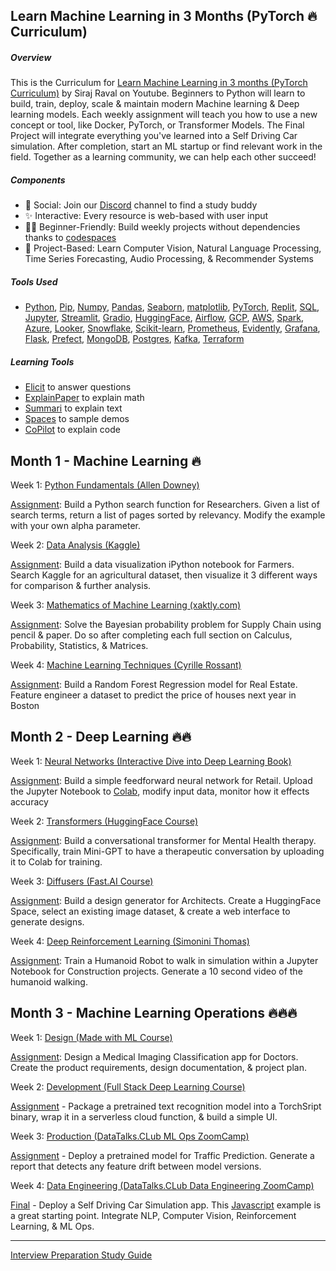 

## Learn Machine Learning in 3 Months (PyTorch 🔥 Curriculum)

##### Overview

This is the Curriculum  for [Learn Machine Learning in 3 months (PyTorch Curriculum)](https://youtu.be/9rDhY1P3YLA) by Siraj Raval on Youtube. Beginners to Python will learn to build, train, deploy, scale & maintain modern Machine learning & Deep learning models. Each weekly assignment will teach you how to use a new concept or tool, like Docker, PyTorch, or Transformer Models. The Final Project will integrate everything you've learned into a Self Driving Car simulation. After completion, start an ML startup or find relevant work in the field. Together as a learning community, we can help each other succeed! 

##### Components
- 🤝 Social: Join our [Discord](http://wizards.herokuapp.com) channel to find a study buddy
- ✨ Interactive: Every resource is web-based with user input
- 🧑‍🎓 Beginner-Friendly: Build weekly projects without dependencies thanks to [codespaces](https://github.com/codespaces)
- 🤖 Project-Based: Learn Computer Vision, Natural Language Processing, Time Series Forecasting, Audio Processing, & Recommender Systems

##### Tools Used 
- [Python](https://www.python.org/downloads/), [Pip](https://pip.pypa.io/en/stable/installation/), [Numpy](https://numpy.org/), [Pandas](https://pandas.pydata.org/), [Seaborn](https://seaborn.pydata.org/), [matplotlib](https://matplotlib.org/), [PyTorch](https://pytorch.org/), [Replit](https://replit.com/), [SQL](https://www.w3schools.com/sql/), [Jupyter](https://jupyter.org/), [Streamlit](https://streamlit.io/), [Gradio](https://www.gradio.app/), [HuggingFace](https://huggingface.co/docs), [Airflow](https://airflow.apache.org/), [GCP](https://cloud.google.com/), [AWS](https://aws.amazon.com/), [Spark](https://spark.apache.org/), [Azure](https://azure.microsoft.com/en-us/), [Looker](https://www.looker.com/), [Snowflake](https://www.snowflake.com/en/), [Scikit-learn](https://scikit-learn.org/stable/), [Prometheus](https://prometheus.io/), [Evidently](https://www.evidentlyai.com/), [Grafana](https://grafana.com/), [Flask](https://flask.palletsprojects.com/en/2.2.x/), [Prefect](https://www.prefect.io/), [MongoDB](https://www.mongodb.com/), [Postgres](https://www.postgresql.org/), [Kafka](https://kafka.apache.org/), [Terraform](https://www.terraform.io/) 


##### Learning Tools
-  [Elicit](https://elicit.org) to answer questions  
-  [ExplainPaper](https://explainpaper.com) to explain math
-  [Summari](https://summari.com) to explain text
-  [Spaces](https://huggingface.co/spaces) to sample demos 
-  [CoPilot](https://githubnext.com/projects/copilot-labs/) to explain code

## Month 1 - Machine Learning 🔥 

Week 1: [Python Fundamentals (Allen Downey)](https://allendowney.github.io/DSIRP/index.html)

[Assignment](https://allendowney.github.io/DSIRP/pagerank.html): Build a Python search function for Researchers. Given a list of search terms, return a list of pages sorted by relevancy. Modify the example with your own alpha parameter.

Week 2: [Data Analysis (Kaggle)](https://www.kaggle.com/learn)

[Assignment](https://www.kaggle.com/code/scratchpad/notebookf0199fb21f/edit): Build a data visualization iPython notebook for Farmers. Search Kaggle for an agricultural dataset, then visualize it 3 different ways for comparison & further analysis.

Week 3: [Mathematics of Machine Learning (xaktly.com)](http://www.xaktly.com/XMathMain.html)

[Assignment](http://www.xaktly.com/ProbabilityBayesian.html): Solve the Bayesian probability problem for Supply Chain using pencil & paper. Do so after completing each full section on Calculus, Probability, Statistics, & Matrices. 

Week 4: [Machine Learning Techniques (Cyrille Rossant)](https://github.com/ipython-books/cookbook-2nd)

[Assignment](https://github.com/ipython-books/cookbook-2nd/blob/master/chapter08_ml/06_random_forest.md): Build a Random Forest Regression model for Real Estate. Feature engineer a dataset to predict the price of houses next year in Boston

## Month 2 - Deep Learning 🔥🔥

Week 1: [Neural Networks (Interactive Dive into Deep Learning Book)](http://d2l.ai/)

[Assignment](https://github.com/ludobouan/pure-numpy-feedfowardNN/blob/master/example/Exploring_XOR_approximation.ipynb): Build a simple feedforward neural network for Retail. Upload the Jupyter Notebook to [Colab](https://colab.research.google.com/),  modify input data, monitor how it effects accuracy

Week 2: [Transformers (HuggingFace Course)](https://huggingface.co/course/chapter1/1) 

[Assignment](https://github.com/karpathy/minGPT/blob/master/mingpt/model.py): Build a conversational transformer for Mental Health therapy. Specifically, train Mini-GPT to have a therapeutic conversation by uploading it to Colab for training. 

Week 3: [Diffusers (Fast.AI Course)](https://www.fast.ai/posts/part2-2022-preview.html)

[Assignment](https://huggingface.co/spaces): Build a design generator for Architects. Create a HuggingFace Space, select an existing image dataset, & create a web interface to generate designs.

Week 4: [Deep Reinforcement Learning (Simonini Thomas)](https://simoninithomas.github.io/deep-rl-course/)

[Assignment](https://colab.research.google.com/github/deepmind/mujoco/blob/main/python/LQR.ipynb#scrollTo=dDLihz5hk9Wt): Train a Humanoid Robot to walk in simulation within a Jupyter Notebook for Construction projects. Generate a 10 second video of the humanoid walking.

## Month 3 - Machine Learning Operations 🔥🔥🔥

Week 1: [Design (Made with ML Course)](https://madewithml.com/)

[Assignment](https://madewithml.com/courses/mlops/design/): Design a Medical Imaging Classification app for Doctors. Create the product requirements, design documentation, & project plan. 

Week 2: [Development (Full Stack Deep Learning Course)](https://fullstackdeeplearning.com/course/2022/)

[Assignment](https://fullstackdeeplearning.com/course/2022/lab-7-web-deployment/) - Package a pretrained text recognition model into a TorchSript binary, wrap it in a serverless cloud function, & build a simple UI.

Week 3: [Production (DataTalks.CLub ML Ops ZoomCamp)](https://github.com/DataTalksClub/mlops-zoomcamp) 

[Assignment](https://github.com/DataTalksClub/mlops-zoomcamp/blob/main/05-monitoring/homework.md) - Deploy a pretrained model for Traffic Prediction. Generate a report that detects any feature drift between model versions. 

Week 4: [Data Engineering (DataTalks.CLub Data Engineering ZoomCamp)](https://github.com/DataTalksClub/data-engineering-zoomcamp/)

[Final](https://github.com/DataTalksClub/data-engineering-zoomcamp/tree/main/week_7_project) - Deploy a Self Driving Car Simulation app. This [Javascript](https://github.com/omuryildirim/before-evening) example is a great starting point. Integrate NLP, Computer Vision, Reinforcement Learning, & ML Ops. 

---------------------

[Interview Preparation Study Guide](https://www.techinterviewhandbook.org/)
